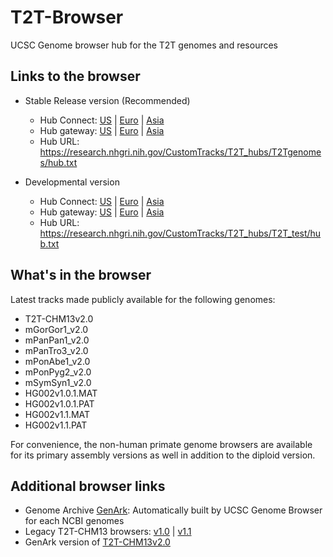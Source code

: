 # T2T-Browser
UCSC Genome browser hub for the T2T genomes and resources

## Links to the browser

- Stable Release version (Recommended)
  - Hub Connect: [US](https://genome.ucsc.edu/cgi-bin/hgHubConnect?hgHub_do_redirect=on&hgHubConnect.remakeTrackHub=on&hgHub_do_firstDb=1&hubUrl=https://research.nhgri.nih.gov/CustomTracks/T2T_hubs/T2Tgenomes/hub.txt)
   | [Euro](https://genome-euro.ucsc.edu/cgi-bin/hgHubConnect?hgHub_do_redirect=on&hgHubConnect.remakeTrackHub=on&hgHub_do_firstDb=1&hubUrl=https://research.nhgri.nih.gov/CustomTracks/T2T_hubs/T2Tgenomes/hub.txt)
   | [Asia](https://genome-asia.ucsc.edu/cgi-bin/hgHubConnect?hgHub_do_redirect=on&hgHubConnect.remakeTrackHub=on&hgHub_do_firstDb=1&hubUrl=https://research.nhgri.nih.gov/CustomTracks/T2T_hubs/T2Tgenomes/hub.txt)
  - Hub gateway: [US](http://genome.ucsc.edu/cgi-bin/hgGateway?genome=T2T-CHM13v2.0&hubUtl=https://research.nhgri.nih.gov/CustomTracks/T2T_hubs/T2Tgenomes/hub.txt)
    | [Euro](http://genome-euro.ucsc.edu/cgi-bin/hgGateway?genome=T2T-CHM13v2.0&hubUtl=https://research.nhgri.nih.gov/CustomTracks/T2T_hubs/T2Tgenomes/hub.txt)
    | [Asia](http://genome-asia.ucsc.edu/cgi-bin/hgGateway?genome=T2T-CHM13v2.0&hubUtl=https://research.nhgri.nih.gov/CustomTracks/T2T_hubs/T2Tgenomes/hub.txt) 
  - Hub URL: https://research.nhgri.nih.gov/CustomTracks/T2T_hubs/T2Tgenomes/hub.txt

- Developmental version
  - Hub Connect: [US](https://genome.ucsc.edu/cgi-bin/hgHubConnect?hgHub_do_redirect=on&hgHubConnect.remakeTrackHub=on&hgHub_do_firstDb=1&hubUrl=https://research.nhgri.nih.gov/CustomTracks/T2T_hubs/T2T_test/hub.txt)
    | [Euro](https://genome-euro.ucsc.edu/cgi-bin/hgHubConnect?hgHub_do_redirect=on&hgHubConnect.remakeTrackHub=on&hgHub_do_firstDb=1&hubUrl=https://research.nhgri.nih.gov/CustomTracks/T2T_hubs/T2T_test/hub.txt)
    | [Asia](https://genome-asia.ucsc.edu/cgi-bin/hgHubConnect?hgHub_do_redirect=on&hgHubConnect.remakeTrackHub=on&hgHub_do_firstDb=1&hubUrl=https://research.nhgri.nih.gov/CustomTracks/T2T_hubs/T2T_test/hub.txt)
  - Hub gateway: [US](http://genome.ucsc.edu/cgi-bin/hgTracks?genome=T2T-CHM13v2.0&hubUrl=https://research.nhgri.nih.gov/CustomTracks/T2T_hubs/T2T_test/hub.txt)
    | [Euro](http://genome-euro.ucsc.edu/cgi-bin/hgTracks?genome=T2T-CHM13v2.0&hubUrl=https://research.nhgri.nih.gov/CustomTracks/T2T_hubs/T2T_test/hub.txt)
    | [Asia](http://genome-asia.ucsc.edu/cgi-bin/hgTracks?genome=T2T-CHM13v2.0&hubUrl=https://research.nhgri.nih.gov/CustomTracks/T2T_hubs/T2T_test/hub.txt)
  - Hub URL: https://research.nhgri.nih.gov/CustomTracks/T2T_hubs/T2T_test/hub.txt
  
## What's in the browser
Latest tracks made publicly available for the following genomes:
- T2T-CHM13v2.0
- mGorGor1_v2.0
- mPanPan1_v2.0
- mPanTro3_v2.0
- mPonAbe1_v2.0
- mPonPyg2_v2.0
- mSymSyn1_v2.0
- HG002v1.0.1.MAT
- HG002v1.0.1.PAT
- HG002v1.1.MAT
- HG002v1.1.PAT

For convenience, the non-human primate genome browsers are available for its primary assembly versions as well in addition to the diploid version.

## Additional browser links
- Genome Archive [GenArk](https://hgdownload.soe.ucsc.edu/hubs/): Automatically built by UCSC Genome Browser for each NCBI genomes
- Legacy T2T-CHM13 browsers: [v1.0](http://genome.ucsc.edu/cgi-bin/hgTracks?genome=t2t-chm13-v1.0&hubUrl=http://t2t.gi.ucsc.edu/chm13/hub/hub.txt) | [v1.1](http://genome.ucsc.edu/cgi-bin/hgTracks?genome=t2t-chm13-v1.1&hubUrl=http://t2t.gi.ucsc.edu/chm13/hub/hub.txt)
- GenArk version of [T2T-CHM13v2.0](https://genome.ucsc.edu/h/GCA_009914755.4)

